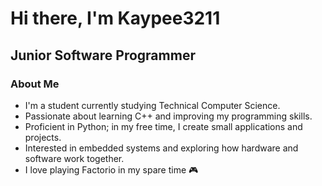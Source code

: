 # Hi there, I'm Kaypee3211
## Junior Software Programmer
### About Me

<div>

  <ul>
    <li>I'm a student currently studying Technical Computer Science.</li>
    <li>Passionate about learning C++ and improving my programming skills.</li>
    <li>Proficient in Python; in my free time, I create small applications and projects.</li>
    <li>Interested in embedded systems and exploring how hardware and software work together.</li>
    <li>I love playing Factorio in my spare time 🎮</li>
  </ul>

</div>
